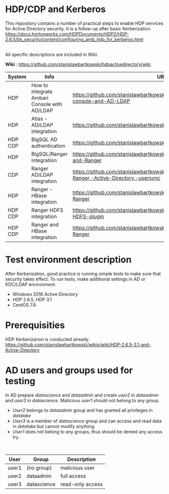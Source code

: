 # HDP/CDP and Kerberos
This repository contains a number of practical steps to enable HDP services for Active Directory security. It is a follow-up after basic Kerberization.<br>
https://docs.hortonworks.com/HDPDocuments/HDP2/HDP-2.6.5/bk_security/content/configuring_amb_hdp_for_kerberos.html<br>
<br>

All specific descriptions are included in Wiki.<br>

**Wiki** : https://github.com/stanislawbartkowski/hdpactivedirectory/wiki

| System | Info | URL
| --- | --- | --- |
| HDP |How to integrate Ambari Console with AD/LDAP | https://github.com/stanislawbartkowski/hdpactivedirectory/wiki/Ambari-console-and-AD-LDAP
| HDP |  Atlas - AD/LDAP integration | https://github.com/stanislawbartkowski/hdpactivedirectory/wiki/Atlas
| HDP CDP | BigSQL AD authentication | https://github.com/stanislawbartkowski/hdpactivedirectory/wiki/BigSQL
| HDP | BigSQL/Ranger integration | https://github.com/stanislawbartkowski/hdpactivedirectory/wiki/BigSQL-and-Ranger
| CDP | Ranger AD/LDAP integration | https://github.com/stanislawbartkowski/hdpactivedirectory/wiki/Cloudera,-Ranger,-Active-Directory,-usersync
| HDP | Ranger - HBase integration | https://github.com/stanislawbartkowski/hdpactivedirectory/wiki/HBase,-Ranger
| HDP CDP | Ranger HDFS integration | https://github.com/stanislawbartkowski/hdpactivedirectory/wiki/Ranger-HDFS-plugin
| HDP CDP | Ranger and HBase integration | https://github.com/stanislawbartkowski/hdpactivedirectory/wiki/HBase,-Ranger

# Test environment description
After Kerberization, good practice is running simple tests to make sure that security takes effect. To run tests, make additional settings in AD or KDC/LDAP environment.

* Windows 2016 Active Directory
* HDP 2.6.5, HDP 3.1
* CentOS 7.6

# Prerequisities
HDP Kerberizarion is conducted already.
https://github.com/stanislawbartkowski/wikis/wiki/HDP-2.6.5-3.1-and-Active-Directory
# AD users and groups used for testing

In AD prepare *datascience* and *dataadmin* and create *user2* in *dataadmin* and *user3* in *datascience*. Malicious *user1* should not belong to any group.

* *User2* belongs to *dataadmin* group and has granted all privileges in *datalake*
* *User3* is a member of *datascience* group and can access and read data in *datalake* but cannot modify anything. 
* *User1* does not belong to any groups, thus should be denied any access try.
<br>

| User | Group | Description |
| -- | -- | -- |
| user1 | (no group) | malicious user
| user2 | dataadmin | full access
| user3 | datascience | read-only access



